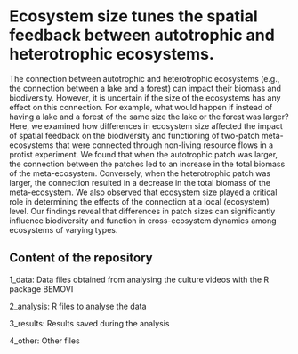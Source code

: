 # Ecosystem size tunes the spatial feedback between autotrophic and heterotrophic ecosystems.

The connection between autotrophic and heterotrophic ecosystems (e.g., the connection between a lake and a forest) can impact their biomass and biodiversity. However, it is uncertain if the size of the ecosystems has any effect on this connection. For example, what would happen if instead of having a lake and a forest of the same size the lake or the forest was larger? Here, we examined how differences in ecosystem size affected the impact of spatial feedback on the biodiversity and functioning of two-patch meta-ecosystems that were connected through non-living resource flows in a protist experiment. We found that when the autotrophic patch was larger, the connection between the patches led to an increase in the total biomass of the meta-ecosystem. Conversely, when the heterotrophic patch was larger, the connection resulted in a decrease in the total biomass of the meta-ecosystem. We also observed that ecosystem size played a critical role in determining the effects of the connection at a local (ecosystem) level. Our findings reveal that differences in patch sizes can significantly influence biodiversity and function in cross-ecosystem dynamics among ecosystems of varying types.

## Content of the repository

1_data: Data files obtained from analysing the culture videos with the R package BEMOVI

2_analysis: R files to analyse the data

3_results: Results saved during the analysis

4_other: Other files